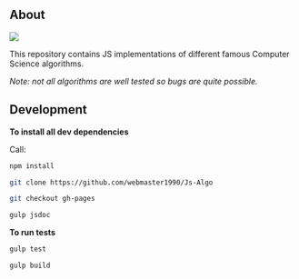 ## About

![](https://github.com/webmaster1990/Js-Algo?branch=master)

This repository contains JS implementations of different famous Computer Science algorithms.

*Note: not all algorithms are well tested so bugs are quite possible.*

## Development

**To install all dev dependencies**

Call:

```bash
npm install
```

```bash
git clone https://github.com/webmaster1990/Js-Algo
```

```bash
git checkout gh-pages
```

```bash
gulp jsdoc
```

**To run tests**

```bash
gulp test
```


```bash
gulp build
```
